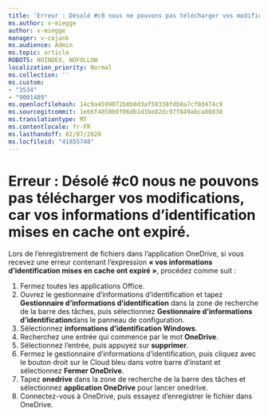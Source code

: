 ```yaml
---
title: 'Erreur : Désolé #c0 nous ne pouvons pas télécharger vos modifications, car vos informations d’identification mises en cache ont expiré.'
ms.author: v-miegge
author: v-miegge
manager: v-cojank
ms.audience: Admin
ms.topic: article
ROBOTS: NOINDEX, NOFOLLOW
localization_priority: Normal
ms.collection: ''
ms.custom:
- "3534"
- "9001489"
ms.openlocfilehash: 14c9a4599072b0b0d3af50338fdb0a7cf0d474c9
ms.sourcegitcommit: 1e66f4850b0f06db1d1be82dc97f849abca80d38
ms.translationtype: MT
ms.contentlocale: fr-FR
ms.lasthandoff: 02/07/2020
ms.locfileid: "41855748"
---
```

# <a name="error-we-cant-upload-or-download-your-changes-because-your-cached-credentials-have-expired"></a>Erreur : Désolé #c0 nous ne pouvons pas télécharger vos modifications, car vos informations d’identification mises en cache ont expiré.

Lors de l’enregistrement de fichiers dans l’application OneDrive, si vous recevez une erreur contenant l’expression **« vos informations d’identification mises en cache ont expiré »**, procédez comme suit :

1. Fermez toutes les applications Office.
1. Ouvrez le gestionnaire d’informations d’identification et tapez **Gestionnaire d’informations d’identification** dans la zone de recherche de la barre des tâches, puis sélectionnez **Gestionnaire d’informations d’identification**dans le panneau de configuration.
1. Sélectionnez **informations d’identification Windows**.
1. Recherchez une entrée qui commence par le mot **OneDrive**.
1. Sélectionnez l’entrée, puis appuyez sur **supprimer**.
1. Fermez le gestionnaire d’informations d’identification, puis cliquez avec le bouton droit sur le Cloud bleu dans votre barre d’instant et sélectionnez **Fermer OneDrive**.
1. Tapez **onedrive** dans la zone de recherche de la barre des tâches et sélectionnez **application OneDrive** pour lancer onedrive.
1. Connectez-vous à OneDrive, puis essayez d’enregistrer le fichier dans OneDrive.
